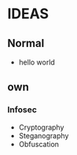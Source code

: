 # IDEAS


## Normal
- hello world

## own

### Infosec
- Cryptography
- Steganography
- Obfuscation

